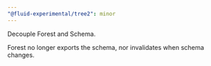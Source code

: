 ```yaml
---
"@fluid-experimental/tree2": minor
---
```


Decouple Forest and Schema.

Forest no longer exports the schema, nor invalidates when schema changes.
